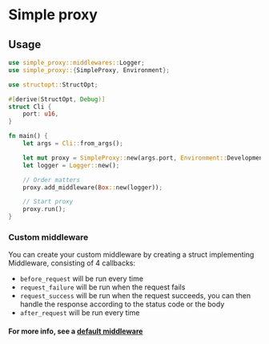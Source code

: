# Simple proxy

## Usage

```rust
use simple_proxy::middlewares::Logger;
use simple_proxy::{SimpleProxy, Environment};

use structopt::StructOpt;

#[derive(StructOpt, Debug)]
struct Cli {
    port: u16,
}

fn main() {
    let args = Cli::from_args();

    let mut proxy = SimpleProxy::new(args.port, Environment::Development);
    let logger = Logger::new();

    // Order matters
    proxy.add_middleware(Box::new(logger));

    // Start proxy
    proxy.run();
}
```

### Custom middleware

You can create your custom middleware by creating a struct implementing Middleware, consisting of 4 callbacks:

- `before_request` will be run every time
- `request_failure` will be run when the request fails
- `request_success` will be run when the request succeeds, you can then handle the response according to the status code or the body
- `after_request` will be run every time

#### For more info, see a [default middleware](src/middlewares/logger.rs)
